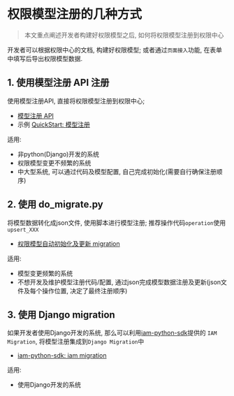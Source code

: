 # 权限模型注册的几种方式

> 本文重点阐述开发者构建好权限模型之后, 如何将权限模型注册到权限中心

开发者可以根据权限中心的文档, 构建好权限模型; 或者通过`页面接入`功能, 在表单中填写后导出权限模型数据.


## 1. 使用模型注册 API 注册

使用模型注册API, 直接将权限模型注册到权限中心;

- [模型注册 API](../Reference/API/02-Model/00-API.md)
- 示例 [QuickStart: 模型注册](../QuickStart/03-Model.md)

适用:
- 非python(Django)开发的系统
- 权限模型变更不频繁的系统
- 中大型系统, 可以通过代码及模型配置, 自己完成初始化(需要自行确保注册顺序)

## 2. 使用 do_migrate.py

将模型数据转化成json文件, 使用脚本进行模型注册; 推荐操作代码`operation`使用`upsert_XXX`

- [权限模型自动初始化及更新 migration](../HowTo/Solutions/Migration.md)

适用:
- 模型变更频繁的系统
- 不想开发及维护模型注册代码/配置, 通过json完成模型数据注册及更新(json文件及每个操作位置, 决定了最终注册顺序)

## 3. 使用 Django migration

如果开发者使用Django开发的系统, 那么可以利用[iam-python-sdk](https://github.com/TencentBlueKing/iam-python-sdk)提供的 `IAM Migration`, 将模型注册集成到`Django Migration`中

- [iam-python-sdk: iam migration](https://github.com/TencentBlueKing/iam-python-sdk/blob/master/docs/usage.md#2-iam-migration)

适用:
- 使用Django开发的系统